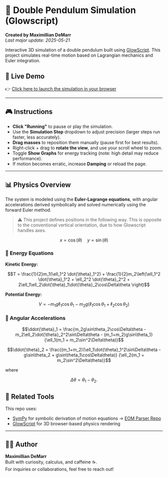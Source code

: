 # 🌌 Double Pendulum Simulation (Glowscript)

**Created by Maximillian DeMarr**  
_Last major update: 2025-05-21_

Interactive 3D simulation of a double pendulum built using [GlowScript](https://www.glowscript.org/). This project simulates real-time motion based on Lagrangian mechanics and Euler integration.

## 🔗 Live Demo

👉 [Click here to launch the simulation in your browser](https://www.glowscript.org/#/user/X9Z3/folder/X9Z3Publications/program/Double-Pendulum-Primary)  

---

## 🎮 Instructions

- **Click "Running"** to pause or play the simulation.
- Use the **Simulation Step** dropdown to adjust precision (larger steps run faster, less accurately).
- **Drag masses** to reposition them manually (pause first for best results).
- Right-click + drag to **rotate the view**, and use your scroll wheel to zoom.
- Toggle **Show Graphs** for energy tracking (note: high detail may reduce performance).
- If motion becomes erratic, increase **Damping** or reload the page.

---

## 📊 Physics Overview

The system is modeled using the **Euler-Lagrange equations**, with angular accelerations derived symbolically and solved numerically using the forward Euler method.

> ⚠️ This project defines positions in the following way. This is opposite to the conventional vertical orientation, due to how Glowscript handles axes.
```math
x=\cos(\theta) \quad y=\sin(\theta)
```

### 🧮 Energy Equations

**Kinetic Energy:**

```math
T = \frac{1}{2}m_1(\ell_1^2 \dot{\theta}_1^2) + \frac{1}{2}m_2\left(\ell_1^2 \dot{\theta}_1^2 + \ell_2^2 \dot{\theta}_2^2 + 2\ell_1\ell_2\dot{\theta}_1\dot{\theta}_2\cos\Delta\theta \right)
```

**Potential Energy:**

```math
V = -m_1g\ell_1\cos\theta_1 - m_2g\left(\ell_1\cos\theta_1 + \ell_2\cos\theta_2 \right)
```

### 🔁 Angular Accelerations
```math
\ddot{\theta}_1 = \frac{m_2g\sin\theta_2\cos\Delta\theta - 
    m_2\ell_2\dot{\theta}_2^2\sin\Delta\theta - 
    (m_1+m_2)g\sin\theta_1}{\ell_1(m_1 + m_2\sin^2\Delta\theta)}
```
```math
\ddot{\theta}_2 = \frac{(m_1+m_2)(\ell_1\dot{\theta}_1^2\sin\Delta\theta - 
    g\sin\theta_2 + g\sin\theta_1\cos\Delta\theta)}
    {\ell_2(m_1 + m_2\sin^2\Delta\theta)}
```
where
```math
\Delta\theta = \theta_1 - \theta_2.
```


## 🧮 Related Tools

This repo uses:

- [SymPy](https://www.sympy.org/) for symbolic derivation of motion equations → [EOM Parser Repo](https://github.com/X9Z3/Lagrangian-Equation-Solver)
- [GlowScript](https://www.glowscript.org/) for 3D browser-based physics rendering

---

## 🧑‍💻 Author

**Maximillian DeMarr**  
Built with curiosity, calculus, and caffeine ☕.  
For inquiries or collaborations, feel free to reach out!
